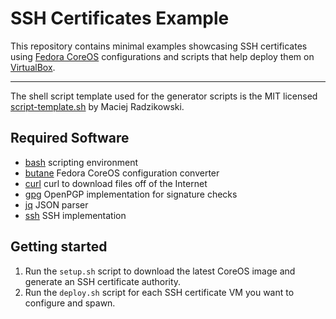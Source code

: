 # SSH Certificates Example

This repository contains minimal examples showcasing SSH certificates using
[Fedora CoreOS](https://docs.fedoraproject.org/en-US/fedora-coreos/) configurations and scripts that help deploy them on
[VirtualBox](https://www.virtualbox.org).

---

The shell script template used for the generator scripts is the MIT licensed
[script-template.sh](https://gist.github.com/m-radzikowski/53e0b39e9a59a1518990e76c2bff8038) by Maciej Radzikowski.

## Required Software

- [bash](https://www.gnu.org/software/bash/) scripting environment
- [butane](https://github.com/coreos/butane) Fedora CoreOS configuration converter
- [curl](https://github.com/curl/curl) curl to download files off of the Internet
- [gpg](https://www.gnupg.org/) OpenPGP implementation for signature checks
- [jq](https://stedolan.github.io/jq/) JSON parser
- [ssh](https://www.openssh.com) SSH implementation

## Getting started

1. Run the `setup.sh` script to download the latest CoreOS image and generate an SSH certificate authority.
2. Run the `deploy.sh` script for each SSH certificate VM you want to configure and spawn.
